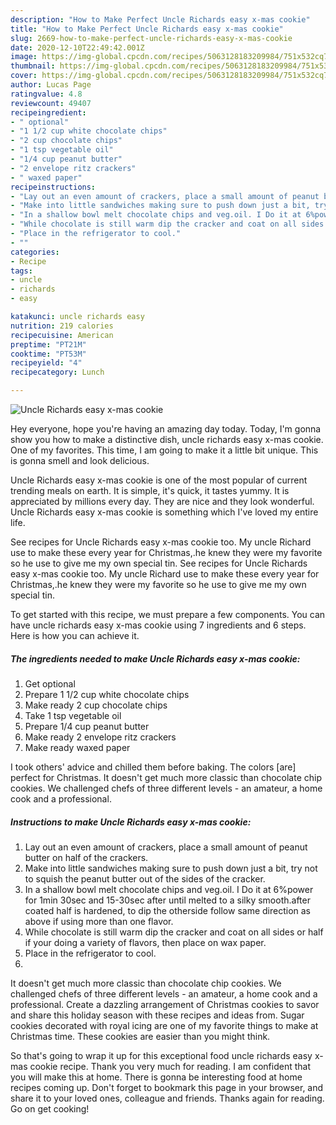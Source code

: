 ```yaml
---
description: "How to Make Perfect Uncle Richards easy x-mas cookie"
title: "How to Make Perfect Uncle Richards easy x-mas cookie"
slug: 2669-how-to-make-perfect-uncle-richards-easy-x-mas-cookie
date: 2020-12-10T22:49:42.001Z
image: https://img-global.cpcdn.com/recipes/5063128183209984/751x532cq70/uncle-richards-easy-x-mas-cookie-recipe-main-photo.jpg
thumbnail: https://img-global.cpcdn.com/recipes/5063128183209984/751x532cq70/uncle-richards-easy-x-mas-cookie-recipe-main-photo.jpg
cover: https://img-global.cpcdn.com/recipes/5063128183209984/751x532cq70/uncle-richards-easy-x-mas-cookie-recipe-main-photo.jpg
author: Lucas Page
ratingvalue: 4.8
reviewcount: 49407
recipeingredient:
- " optional"
- "1 1/2 cup white chocolate chips"
- "2 cup chocolate chips"
- "1 tsp vegetable oil"
- "1/4 cup peanut butter"
- "2 envelope ritz crackers"
- " waxed paper"
recipeinstructions:
- "Lay out an even amount of crackers, place a small amount of peanut butter on half of the crackers."
- "Make into little sandwiches making sure to push down just a bit, try not to squish the peanut butter out of the sides of the cracker."
- "In a shallow bowl melt chocolate chips and veg.oil. I Do it at 6%power for 1min 30sec and 15-30sec after until melted to a silky smooth.after coated half is hardened, to dip the otherside follow same direction as above if using more than one flavor."
- "While chocolate is still warm dip the cracker and coat on all sides or half if your doing a variety of flavors, then place on wax paper."
- "Place in the refrigerator to cool."
- ""
categories:
- Recipe
tags:
- uncle
- richards
- easy

katakunci: uncle richards easy 
nutrition: 219 calories
recipecuisine: American
preptime: "PT21M"
cooktime: "PT53M"
recipeyield: "4"
recipecategory: Lunch

---
```



![Uncle Richards easy x-mas cookie](https://img-global.cpcdn.com/recipes/5063128183209984/751x532cq70/uncle-richards-easy-x-mas-cookie-recipe-main-photo.jpg)

Hey everyone, hope you're having an amazing day today. Today, I'm gonna show you how to make a distinctive dish, uncle richards easy x-mas cookie. One of my favorites. This time, I am going to make it a little bit unique. This is gonna smell and look delicious.

Uncle Richards easy x-mas cookie is one of the most popular of current trending meals on earth. It is simple, it's quick, it tastes yummy. It is appreciated by millions every day. They are nice and they look wonderful. Uncle Richards easy x-mas cookie is something which I've loved my entire life.

See recipes for Uncle Richards easy x-mas cookie too. My uncle Richard use to make these every year for Christmas,.he knew they were my favorite so he use to give me my own special tin. See recipes for Uncle Richards easy x-mas cookie too. My uncle Richard use to make these every year for Christmas,.he knew they were my favorite so he use to give me my own special tin.


To get started with this recipe, we must prepare a few components. You can have uncle richards easy x-mas cookie using 7 ingredients and 6 steps. Here is how you can achieve it.

<!--inarticleads1-->

##### The ingredients needed to make Uncle Richards easy x-mas cookie:

1. Get  optional
1. Prepare 1 1/2 cup white chocolate chips
1. Make ready 2 cup chocolate chips
1. Take 1 tsp vegetable oil
1. Prepare 1/4 cup peanut butter
1. Make ready 2 envelope ritz crackers
1. Make ready  waxed paper


I took others&#39; advice and chilled them before baking. The colors [are] perfect for Christmas. It doesn&#39;t get much more classic than chocolate chip cookies. We challenged chefs of three different levels - an amateur, a home cook and a professional. 

<!--inarticleads2-->

##### Instructions to make Uncle Richards easy x-mas cookie:

1. Lay out an even amount of crackers, place a small amount of peanut butter on half of the crackers.
1. Make into little sandwiches making sure to push down just a bit, try not to squish the peanut butter out of the sides of the cracker.
1. In a shallow bowl melt chocolate chips and veg.oil. I Do it at 6%power for 1min 30sec and 15-30sec after until melted to a silky smooth.after coated half is hardened, to dip the otherside follow same direction as above if using more than one flavor.
1. While chocolate is still warm dip the cracker and coat on all sides or half if your doing a variety of flavors, then place on wax paper.
1. Place in the refrigerator to cool.
1. 


It doesn&#39;t get much more classic than chocolate chip cookies. We challenged chefs of three different levels - an amateur, a home cook and a professional. Create a dazzling arrangement of Christmas cookies to savor and share this holiday season with these recipes and ideas from. Sugar cookies decorated with royal icing are one of my favorite things to make at Christmas time. These cookies are easier than you might think. 

So that's going to wrap it up for this exceptional food uncle richards easy x-mas cookie recipe. Thank you very much for reading. I am confident that you will make this at home. There is gonna be interesting food at home recipes coming up. Don't forget to bookmark this page in your browser, and share it to your loved ones, colleague and friends. Thanks again for reading. Go on get cooking!
